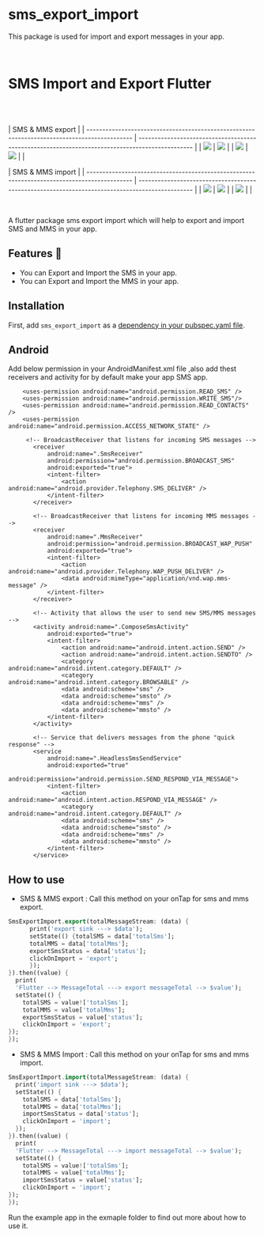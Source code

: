 # sms_export_import

This package is used for import and export messages in your app.

<br>

# SMS Import and Export Flutter
<br>

<br>

| SMS & MMS export                                                                                                                                                                        |
| -------------------------------------------------------------------------------------------- | ----------------------------------------------------------------------------------------------- |
| ![](https://github.com/kesmitopiwala/sms_export_import/blob/master/assets/ss1.png) | ![](https://github.com/kesmitopiwala/sms_export_import/blob/master/assets/ss4.png) |
| ![](https://github.com/kesmitopiwala/sms_export_import/blob/master/assets/ss5.png) | ![](https://github.com/kesmitopiwala/sms_export_import/blob/master/assets/ss6.png) |
                                                                                    |
<br>

| SMS & MMS import                                                                                                                                                                        |
| -------------------------------------------------------------------------------------------- | ----------------------------------------------------------------------------------------------- |
| ![](https://github.com/kesmitopiwala/sms_export_import/blob/master/assets/ss7.png) | ![](https://github.com/kesmitopiwala/sms_export_import/blob/master/assets/ss8.png) |
| ![](https://github.com/kesmitopiwala/sms_export_import/blob/master/assets/ss9.png) |                                                                                    |

<br>


A flutter package sms export import which will help to export and import SMS and MMS in your app.

## Features 💚

- You can Export and Import the SMS in your app.
- You can Export and Import the MMS in your app.

## Installation

First, add `sms_export_import` as a [dependency in your pubspec.yaml file](https://flutter.dev/using-packages/).

##  Android

Add below permission in your AndroidManifest.xml file ,also add thest receivers and activity for by default make your app SMS app.

```
    <uses-permission android:name="android.permission.READ_SMS" />
    <uses-permission android:name="android.permission.WRITE_SMS"/>
    <uses-permission android:name="android.permission.READ_CONTACTS" />
    <uses-permission android:name="android.permission.ACCESS_NETWORK_STATE" />
    
     <!-- BroadcastReceiver that listens for incoming SMS messages -->
       <receiver
           android:name=".SmsReceiver"
           android:permission="android.permission.BROADCAST_SMS"
           android:exported="true">
           <intent-filter>
               <action android:name="android.provider.Telephony.SMS_DELIVER" />
           </intent-filter>
       </receiver>

       <!-- BroadcastReceiver that listens for incoming MMS messages -->
       <receiver
           android:name=".MmsReceiver"
           android:permission="android.permission.BROADCAST_WAP_PUSH"
           android:exported="true">
           <intent-filter>
               <action android:name="android.provider.Telephony.WAP_PUSH_DELIVER" />
               <data android:mimeType="application/vnd.wap.mms-message" />
           </intent-filter>
       </receiver>

       <!-- Activity that allows the user to send new SMS/MMS messages -->
       <activity android:name=".ComposeSmsActivity"
           android:exported="true">
           <intent-filter>
               <action android:name="android.intent.action.SEND" />
               <action android:name="android.intent.action.SENDTO" />
               <category android:name="android.intent.category.DEFAULT" />
               <category android:name="android.intent.category.BROWSABLE" />
               <data android:scheme="sms" />
               <data android:scheme="smsto" />
               <data android:scheme="mms" />
               <data android:scheme="mmsto" />
           </intent-filter>
       </activity>

       <!-- Service that delivers messages from the phone "quick response" -->
       <service
           android:name=".HeadlessSmsSendService"
           android:exported="true"
           android:permission="android.permission.SEND_RESPOND_VIA_MESSAGE">
           <intent-filter>
               <action android:name="android.intent.action.RESPOND_VIA_MESSAGE" />
               <category android:name="android.intent.category.DEFAULT" />
               <data android:scheme="sms" />
               <data android:scheme="smsto" />
               <data android:scheme="mms" />
               <data android:scheme="mmsto" />
           </intent-filter>
       </service>
```

## How to use

- SMS & MMS export : Call this method on your onTap for sms and mms export.
```Dart
SmsExportImport.export(totalMessageStream: (data) {
      print('export sink ---> $data');
      setState(() {totalSMS = data['totalSms'];
      totalMMS = data['totalMms'];
      exportSmsStatus = data['status'];
      clickOnImport = 'export';
      });
}).then((value) {
  print(
  'Flutter --> MessageTotal ---> export messageTotal --> $value');
  setState(() {
    totalSMS = value!['totalSms'];
    totalMMS = value['totalMms'];
    exportSmsStatus = value['status'];
    clickOnImport = 'export';
});
});
```

- SMS & MMS Import : Call this method on your onTap for sms and mms import.
```Dart
SmsExportImport.import(totalMessageStream: (data) {
  print('import sink ---> $data');
  setState(() {
    totalSMS = data['totalSms'];
    totalMMS = data['totalMms'];
    importSmsStatus = data['status'];
    clickOnImport = 'import';
  });
}).then((value) {
  print(
  'Flutter --> MessageTotal ---> import messageTotal --> $value');
  setState(() {
    totalSMS = value!['totalSms'];
    totalMMS = value['totalMms'];
    importSmsStatus = value['status'];
    clickOnImport = 'import';
});
});
```

Run the example app in the exmaple folder to find out more about how to use it.


